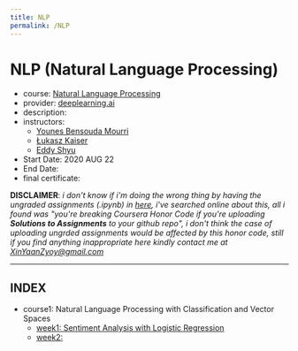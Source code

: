 ```yaml
---
title: NLP
permalink: /NLP
---
```


# NLP (Natural Language Processing)
- course: [Natural Language Processing](https://www.coursera.org/specializations/natural-language-processing)
- provider: [deeplearning.ai](https://www.deeplearning.ai)
- description:  
- instructors:
  - [Younes Bensouda Mourri](https://www.coursera.org/instructor/ymourri)
  - [Łukasz Kaiser](https://www.coursera.org/instructor/lukaszkaiser)
  - [Eddy Shyu](https://www.coursera.org/instructor/eddy-shyu)
- Start Date: 2020 AUG 22
- End Date:
- final certificate:

**DISCLAIMER**: *i don't know if i'm doing the wrong thing by having the ungraded assignments (.ipynb) in [here](https://github.com/XinYaanZyoy/onlinecoursenotes/tree/master/NLP/data), i've searched online about this, all i found was "you're breaking Coursera Honor Code if you're uploading **Solutions to Assignments** to your github repo", i don't think the case of uploading ungrded assignments would be affected by this honor code, still if you find anything inappropriate here kindly contact me at XinYaanZyoy@gmail.com*

______________
## INDEX
- course1: Natural Language Processing with Classification and Vector Spaces
  - [week1: Sentiment Analysis with Logistic Regression](/onlinecoursenotes/NLP/notes/course1/week1)
  - [week2: ](/onlinecoursenotes/NLP/notes/course1/week2)
